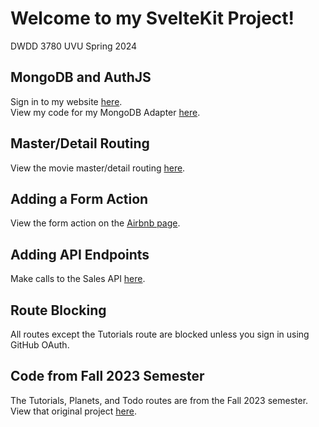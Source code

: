 # Welcome to my SvelteKit Project!

DWDD 3780 UVU Spring 2024

## MongoDB and AuthJS

Sign in to my website [here](https://full-stack-sveltekit.vercel.app/).  
View my code for my MongoDB Adapter [here](https://github.com/allison-baker/full-stack-sveltekit/blob/main/src/lib/mongodb/mongodb.client.ts).

## Master/Detail Routing

View the movie master/detail routing [here](https://full-stack-sveltekit.vercel.app/movies).

## Adding a Form Action

View the form action on the [Airbnb page](https://full-stack-sveltekit.vercel.app/airbnb).

## Adding API Endpoints

Make calls to the Sales API [here](https://full-stack-sveltekit.vercel.app/sales).

## Route Blocking

All routes except the Tutorials route are blocked unless you sign in using GitHub OAuth.

## Code from Fall 2023 Semester

The Tutorials, Planets, and Todo routes are from the Fall 2023 semester. View that original project [here](https://starter-svelte-lake.vercel.app/).

